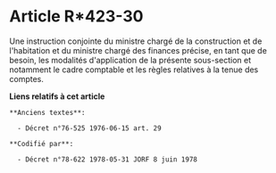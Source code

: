 # Article R*423-30

Une instruction conjointe du ministre chargé de la construction et de l'habitation et du ministre chargé des finances
précise, en tant que de besoin, les modalités d'application de la présente sous-section et notamment le cadre comptable et
les règles relatives à la tenue des comptes.

**Liens relatifs à cet article**

	**Anciens textes**:

	  - Décret n°76-525 1976-06-15 art. 29

	**Codifié par**:

	  - Décret n°78-622 1978-05-31 JORF 8 juin 1978

